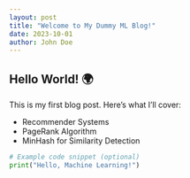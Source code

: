```yaml
---
layout: post
title: "Welcome to My Dummy ML Blog!"
date: 2023-10-01
author: John Doe
---
```


## Hello World! 🌍

This is my first blog post. Here’s what I’ll cover:
- Recommender Systems
- PageRank Algorithm
- MinHash for Similarity Detection

```python
# Example code snippet (optional)
print("Hello, Machine Learning!")